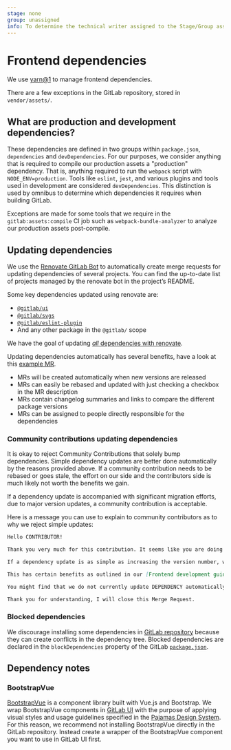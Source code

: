 ```yaml
---
stage: none
group: unassigned
info: To determine the technical writer assigned to the Stage/Group associated with this page, see https://about.gitlab.com/handbook/engineering/ux/technical-writing/#assignments
---
```


# Frontend dependencies

We use [yarn@1](https://classic.yarnpkg.com/lang/en/) to manage frontend dependencies.

There are a few exceptions in the GitLab repository, stored in `vendor/assets/`.

## What are production and development dependencies?

These dependencies are defined in two groups within `package.json`, `dependencies` and `devDependencies`.
For our purposes, we consider anything that is required to compile our production assets a "production" dependency.
That is, anything required to run the `webpack` script with `NODE_ENV=production`.
Tools like `eslint`, `jest`, and various plugins and tools used in development are considered `devDependencies`.
This distinction is used by omnibus to determine which dependencies it requires when building GitLab.

Exceptions are made for some tools that we require in the
`gitlab:assets:compile` CI job such as `webpack-bundle-analyzer` to analyze our
production assets post-compile. 

## Updating dependencies

We use the [Renovate GitLab Bot](https://gitlab.com/gitlab-org/frontend/renovate-gitlab-bot) to
automatically create merge requests for updating dependencies of several projects.
You can find the up-to-date list of projects managed by the renovate bot in the project’s README.

Some key dependencies updated using renovate are:

- [`@gitlab/ui`](https://gitlab.com/gitlab-org/gitlab-ui)
- [`@gitlab/svgs`](https://gitlab.com/gitlab-org/gitlab-svgs)
- [`@gitlab/eslint-plugin`](https://gitlab.com/gitlab-org/frontend/eslint-plugin)
- And any other package in the `@gitlab/` scope

We have the goal of updating [_all_ dependencies with renovate](https://gitlab.com/gitlab-org/frontend/rfcs/-/issues/21).

Updating dependencies automatically has several benefits, have a look at this [example MR](https://gitlab.com/gitlab-org/gitlab/-/merge_requests/53613).

- MRs will be created automatically when new versions are released
- MRs can easily be rebased and updated with just checking a checkbox in the MR description
- MRs contain changelog summaries and links to compare the different package versions
- MRs can be assigned to people directly responsible for the dependencies

### Community contributions updating dependencies

It is okay to reject Community Contributions that solely bump dependencies.
Simple dependency updates are better done automatically by the reasons provided above.
If a community contribution needs to be rebased or goes stale, the effort on our side and the contributors
side is much likely not worth the benefits we gain.

If a dependency update is accompanied with significant migration efforts, due to major version updates,
a community contribution is acceptable.

Here is a message you can use to explain to community contributors as to why we reject simple updates:

<!-- vale gitlab.RelativeLinks = NO -->

```markdown
Hello CONTRIBUTOR!

Thank you very much for this contribution. It seems like you are doing a "simple" dependency update.

If a dependency update is as simple as increasing the version number, we'd like a Bot to do this to save you and ourselves some time.

This has certain benefits as outlined in our [Frontend development guidelines](https://docs.gitlab.com/ee/development/fe_guide/dependencies.html#updating-dependencies).

You might find that we do not currently update DEPENDENCY automatically, but we are planning to do so in [the near future](https://gitlab.com/gitlab-org/frontend/rfcs/-/issues/21).

Thank you for understanding, I will close this Merge Request.  
```

<!-- vale gitlab.RelativeLinks = YES -->

### Blocked dependencies

We discourage installing some dependencies in [GitLab repository](https://gitlab.com/gitlab-org/gitlab) because they can create conflicts in the dependency tree.
Blocked dependencies are declared in the `blockDependencies` property of the GitLab [`package.json`](https://gitlab.com/gitlab-org/gitlab/-/blob/master/package.json).

## Dependency notes

### BootstrapVue

[BootstrapVue](https://bootstrap-vue.org/) is a component library built with Vue.js and Bootstrap.
We wrap BootstrapVue components in [GitLab UI](https://gitlab.com/gitlab-org/gitlab-ui/) with the
purpose of applying visual styles and usage guidelines specified in the
[Pajamas Design System](https://design.gitlab.com/). For this reason, we recommend not installing
BootstrapVue directly in the GitLab repository. Instead create a wrapper of the BootstrapVue
component you want to use in GitLab UI first.
